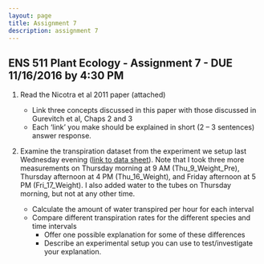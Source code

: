 ```yaml
---
layout: page
title: Assignment 7
description: assignment 7
---
```


## ENS 511 Plant Ecology - Assignment 7 - DUE 11/16/2016 by 4:30 PM

1. Read the Nicotra et al 2011 paper (attached)
	* Link three concepts discussed in this paper with those discussed in Gurevitch et al, Chaps 2 and 3
	* Each ‘link’ you make should be explained in short (2 – 3 sentences) answer response.

2. Examine the transpiration dataset from the experiment we setup last Wednesday evening ([link to data sheet](https://docs.google.com/spreadsheets/d/1auhExamHkvtFa2GdDZ5u_VGHK2riDF2SPKSVJlCUC7g/edit#gid=0)). Note that I took three more measurements on Thursday morning at 9 AM (Thu\_9\_Weight\_Pre), Thursday afternoon at 4 PM (Thu\_16\_Weight), and Friday afternoon at 5 PM (Fri\_17\_Weight). I also added water to the tubes on Thursday morning, but not at any other time.
	* Calculate the amount of water transpired per hour for each interval
	* Compare different transpiration rates for the different species and time intervals
		* Offer one possible explanation for some of these differences
		* Describe an experimental setup you can use to test/investigate your explanation.
